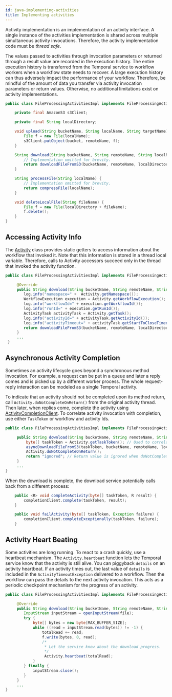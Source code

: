 ```yaml
---
id: java-implementing-activities
title: Implementing activities
---
```


Activity implementation is an implementation of an activity interface. A single instance of the activities implementation
is shared across multiple simultaneous activity invocations. Therefore, the activity implementation code must be *thread safe*.

The values passed to activities through invocation parameters or returned through a result value are recorded in the execution history.
The entire execution history is transferred from the Temporal service to workflow workers when a workflow state needs to recover.
A large execution history can thus adversely impact the performance of your workflow. Therefore, be mindful of the amount of data you transfer via activity invocation parameters or return values. Otherwise, no additional limitations exist on activity implementations.

```java
public class FileProcessingActivitiesImpl implements FileProcessingActivities {

    private final AmazonS3 s3Client;

    private final String localDirectory;

    void upload(String bucketName, String localName, String targetName) {
        File f = new File(localName);
        s3Client.putObject(bucket, remoteName, f);
    }

    String download(String bucketName, String remoteName, String localName) {
        // Implementation omitted for brevity.
        return downloadFileFromS3(bucketName, remoteName, localDirectory + localName);
    }

    String processFile(String localName) {
        // Implementation omitted for brevity.
        return compressFile(localName);
    }

    void deleteLocalFile(String fileName) {
        File f = new File(localDirectory + fileName);
        f.delete();
    }
}
```

## Accessing Activity Info

The [Activity](https://static.javadoc.io/com.uber.cadence/cadence-client/2.4.1/index.html?com/uber/cadence/activity/Activity.html)
class provides static getters to access information about the workflow that invoked it. Note that this information is stored in a thread local variable. Therefore, calls to Activity accessors succeed only in the thread that invoked the activity function.

```java
public class FileProcessingActivitiesImpl implements FileProcessingActivities {

     @Override
     public String download(String bucketName, String remoteName, String localName) {
        log.info("namespace=" +  Activity.getNamespace());
        WorkflowExecution execution = Activity.getWorkflowExecution();
        log.info("workflowId=" + execution.getWorkflowId());
        log.info("runId=" + execution.getRunId());
        ActivityTask activityTask = Activity.getTask();
        log.info("activityId=" + activityTask.getActivityId());
        log.info("activityTimeout=" + activityTask.getStartToCloseTimeoutSeconds());
        return downloadFileFromS3(bucketName, remoteName, localDirectory + localName);
     }
     ...
 }
```

## Asynchronous Activity Completion

Sometimes an activity lifecycle goes beyond a synchronous method invocation. For example, a request can be put in a queue
and later a reply comes and is picked up by a different worker process. The whole request-reply interaction can be modeled
as a single Temporal activity.

To indicate that an activity should not be completed upon its method return, call `Activity.doNotCompleteOnReturn()` from the
original activity thread. Then later, when replies come, complete the activity using [ActivityCompletionClient](https://static.javadoc.io/com.uber.cadence/cadence-client/2.4.1/index.html?com/uber/cadence/client/ActivityCompletionClient.html).
To correlate activity invocation with completion, use either `TaskToken` or workflow and activity Ids.

```java
public class FileProcessingActivitiesImpl implements FileProcessingActivities {

     public String download(String bucketName, String remoteName, String localName) {
         byte[] taskToken = Activity.getTaskToken(); // Used to correlate reply.
         asyncDownloadFileFromS3(taskToken, bucketName, remoteName, localDirectory + localName);
         Activity.doNotCompleteOnReturn();
         return "ignored"; // Return value is ignored when doNotCompleteOnReturn was called.
     }
     ...
}
```
When the download is complete, the download service potentially calls back from a different process:
```java
    public <R> void completeActivity(byte[] taskToken, R result) {
        completionClient.complete(taskToken, result);
    }

    public void failActivity(byte[] taskToken, Exception failure) {
        completionClient.completeExceptionally(taskToken, failure);
    }
```

## Activity Heart Beating

Some activities are long running. To react to a crash quickly, use a heartbeat mechanism.
The `Activity.heartbeat` function lets the Temporal service know that the activity is still alive. You can piggyback
`details` on an activity heartbeat. If an activity times out, the last value of `details` is included
in the `ActivityTimeoutException` delivered to a workflow. Then the workflow can pass the details to
the next activity invocation. This acts as a periodic checkpoint mechanism for the progress of an activity.
```java
public class FileProcessingActivitiesImpl implements FileProcessingActivities {

     @Override
     public String download(String bucketName, String remoteName, String localName) {
        InputStream inputStream = openInputStream(file);
        try {
            byte[] bytes = new byte[MAX_BUFFER_SIZE];
            while ((read = inputStream.read(bytes)) != -1) {
                totalRead += read;
                f.write(bytes, 0, read);
                /*
                 * Let the service know about the download progress.
                 */
                 Activity.heartbeat(totalRead);
            }
        } finally {
            inputStream.close();
        }
     }
     ...
}
```
